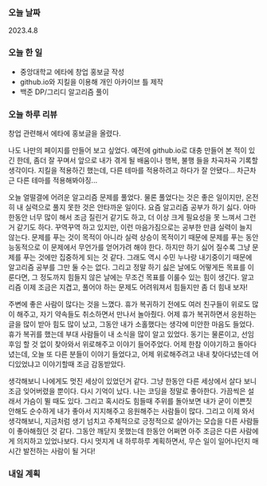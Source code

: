 ### 오늘 날짜
2023.4.8

### 오늘 한 일
* 중앙대학교 에타에 창업 홍보글 작성
* github.io와 지킬을 이용해 개인 아카이브 틀 제작
* 백준 DP/그리디 알고리즘 풀이

### 오늘 하루 리뷰
창업 관련해서 에타에 홍보글을 올렸다.

나도 나만의 페이지를 만들어 보고 싶었다.
예전에 github.io로 대충 만들어 본 적이 있긴 한데, 좀더 잘 꾸며서 앞으로 내가 겪게 될 배움이나 행복, 불행 들을 차곡차곡 기록할 생각이다.
지킬을 적용하긴 했는데, 다른 테마를 적용하려고 하다가 잘 안됐다...
차근차근 다른 테마를 적용해봐야징...

오늘 얼떨결에 어려운 알고리즘 문제를 풀었다. 물론 풀었다는 것은 좋은 일이지만, 온전히 내 실력으로 풀지 못한 것은 안타까운 일이다.
요즘 알고리즘 공부가 하기 싫다. 아마 한동안 너무 많이 해서 조금 질린거 같기도 하고, 더 이상 크게 필요성을 못 느껴서 그런거 같기도 하다.
꾸역꾸역 하고 있지만, 이런 마음가짐으로는 공부한 만큼 실력이 늘지 않는다.
문제를 푸는 것이 목적이 아니라 실력 상승이 목적이기 때문에 문제를 푸는 동안 능동적으로 이 문제에서 무언가를 얻어가려 해야 한다.
하지만 하기 싫어 질수록 그냥 문제를 푸는 것에만 집중하게 되는 것 같다.
그래도 역시 수민 누나랑 내기중이기 때문에 알고리즘 공부를 그만 둘 수는 없다.
그리고 정말 하기 싫은 날에도 어떻게든 목표를 이룬다면, 그 정도까지 힘들지 않은 날에는 무조건 목표를 이룰수 있는 힘이 생긴다.
알고리즘 이제 조금은 지겹고, 풀어야 하는 문제도 어려워져서 힘들지만 좀 더 힘내 보자!

주변에 좋은 사람이 많다는 것을 느꼈다. 휴가 복귀하기 전에도 여러 친구들이 위로도 많이 해주고, 자기 약속들도 취소하면서 만나서 놀아줬다.
어제 휴가 복귀하면서 응원하는 글을 많이 받아 힘도 많이 났고, 그동안 내가 소홀했다는 생각에 미안한 마음도 들었다.
휴가 복귀를 했는데 부대 사람들이 내 소식을 많이 알고 있었다.
동기는 물론이고, 선임 후임 할 것 없이 찾아와서 위로해주고 이야기 들어주었다.
어제 한참 이야기하고 돌아다녔는데, 오늘 또 다른 분들이 이야기 들었다고, 어제 위로해주려고 내내 찾아다녔는데 어디있었냐고 이야기할때 조금 감동받았다.

생각해보니 나에게도 멋진 세상이 있었던거 같다. 그냥 한동안 다른 세상에서 살다 보니 조금 잊어버렸을 뿐이다.
다시 기억이 났다. 나는 코딩을 정말로 좋아한다. 가끔씩은 설래서 가슴이 뛸 때도 있다.
그리고 혹시라도 힘들때 주위를 돌아보면 내가 굳이 이쁜짓 안해도 순수하게 내가 좋아서 지지해주고 응원해주는 사람들이 많다.
그리고 이제 와서 생각해보니, 지금처럼 생기 넘치고 주체적으로 긍정적으로 살아가는 모습을 다른 사람들이 좋아해줬던 것 같다.
그동안 깨닫지 못했는데 한동안 어쩌면 아주 조금은 다른 사람에게 의지하고 있었나보다.
다시 멋지게 내 하루하루 계획하면서, 무슨 일이 일어나던지 매 시간 발전하는 사람이 될 거다!

### 내일 계획
